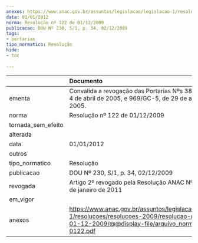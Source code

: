 ```yaml
---
anexos: https://www.anac.gov.br/assuntos/legislacao/legislacao-1/resolucoes/resolucoes-2009/resolucao-no-122-de-01-12-2009/@@display-file/arquivo_norma/RA2009-0122.pdf
data: 01/01/2012
norma: Resolução nº 122 de 01/12/2009
publicacao: DOU Nº 230, S/1, p. 34, 02/12/2009
tags:
- portarias
tipo_normatico: Resolução
hide: 
- toc 
 
---
```


|                    | Documento                                                                                                                                                       |
|:-------------------|:----------------------------------------------------------------------------------------------------------------------------------------------------------------|
| ementa             | Convalida a revogação das Portarias Nºs 389/GC-5, de 4 de abril de 2005, e 969/GC-5, de 29 de agosto de 2005.                                                   |
| norma              | Resolução nº 122 de 01/12/2009                                                                                                                                  |
| tornada_sem_efeito |                                                                                                                                                                 |
| alterada           |                                                                                                                                                                 |
| data               | 01/01/2012                                                                                                                                                      |
| outros             |                                                                                                                                                                 |
| tipo_normatico     | Resolução                                                                                                                                                       |
| publicacao         | DOU Nº 230, S/1, p. 34, 02/12/2009                                                                                                                              |
| revogada           | Artigo 2º revogado pela Resolução ANAC Nº 180, de 25 de janeiro de 2011                                                                                         |
| em_vigor           |                                                                                                                                                                 |
| anexos             | https://www.anac.gov.br/assuntos/legislacao/legislacao-1/resolucoes/resolucoes-2009/resolucao-no-122-de-01-12-2009/@@display-file/arquivo_norma/RA2009-0122.pdf |